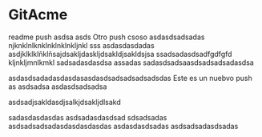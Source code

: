 # GitAcme
readme push
asdsa
asds
Otro push
csoso
asdasdsadsadas
njknklnlknklnklnklnkljnkl
sss
asdasdasdadas
asdjklklklñklñsajdsakljdaskljdsakldjsakldsjsa
ssadsadasdsadfgdfgfd
kljnkljmnlkmkl
sadsadasdasdsa
assadas
sadasdsadsaasdsadsadsadasdsa

asdasdsadadasdasdasasdasdsadsadsadsadsdas
Este es un nuebvo push
as
asdsadsa
asdasdsadsadsa

asdsadjsakldasdjsalkjdsakljdlsakd


sadasdasdasdas
asdsadasdasdsad
sdsadsadas
asdsadsadsadasdasdasdasdas
asdasdasdsadas
asdsadsadasdsadas
